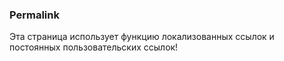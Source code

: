 ### Permalink
Эта страница использует функцию локализованных ссылок и постоянных пользовательских ссылок!
